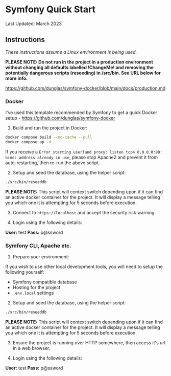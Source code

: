 # Symfony Quick Start

Last Updated: March 2023

## Instructions

*These instructions assume a Linux environment is being used.*

**PLEASE NOTE: Do not run in the project in a production environment without changing all defaults labelled !ChangeMe! and removing the potentially dangerous scripts (reseeding) in /src/bin. See URL below for more info.**

https://github.com/dunglas/symfony-docker/blob/main/docs/production.md

### Docker

I've used this template recommended by Symfony to get a quick Docker setup - https://github.com/dunglas/symfony-docker

1. Build and run the project in Docker:

```bash
docker compose build --no-cache --pull
docker compose up -d
```

If you receive a `Error starting userland proxy: listen tcp4 0.0.0.0:80: bind: address already in use`, please stop Apache2 and prevent it from auto-restarting, then re-run the above script.

2. Setup and seed the database, using the helper script:

```bash
./src/bin/reseeddb
```

**PLEASE NOTE:** This script will context switch depending upon if it can find an active docker container for the project. It will display a message telling you which one it is attempting for 5 seconds before execution.

3. Connect to `https://localhost` and accept the security risk warning.

4. Login using the following details:

**User:** test
**Pass:** p@ssword

### Symfony CLI, Apache etc.

1. Prepare your environment:

If you wish to use other local development tools, you will need to setup the following yourself:

- Symfony compatible database
- Hosting for the project
- `.env.local` settings

2. Setup and seed the database, using the helper script:

```bash
./src/bin/reseeddb
```

**PLEASE NOTE:** This script will context switch depending upon if it can find an active docker container for the project. It will display a message telling you which one it is attempting for 5 seconds before execution.

3. Ensure the project is running over HTTP somewhere, then access it's url in a web browser.

4. Login using the following details:

**User:** test
**Pass:** p@ssword
